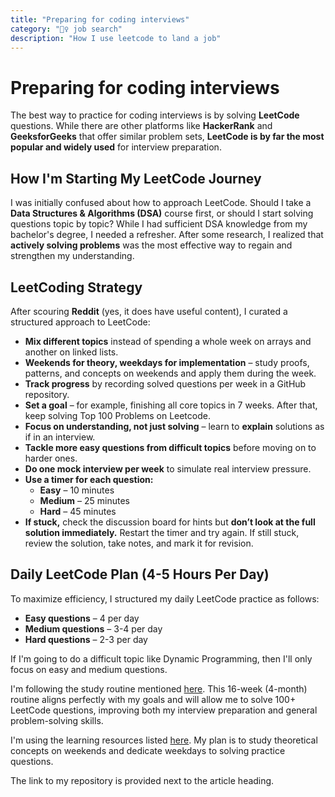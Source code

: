```yaml
---
title: "Preparing for coding interviews"
category: "🕵️‍♀️ job search"
description: "How I use leetcode to land a job"
---
```

# Preparing for coding interviews 

<!-- [![Github](../images/github.svg)](https://github.com/maahma/Python-Data-Structures-and-Algorithms "view code") -->

The best way to practice for coding interviews is by solving **LeetCode** questions. While there are other platforms like **HackerRank** and **GeeksforGeeks** that offer similar problem sets, **LeetCode is by far the most popular and widely used** for interview preparation.

## How I'm Starting My LeetCode Journey
I was initially confused about how to approach LeetCode. Should I take a **Data Structures & Algorithms (DSA)** course first, or should I start solving questions topic by topic? While I had sufficient DSA knowledge from my bachelor's degree, I needed a refresher. After some research, I realized that **actively solving problems** was the most effective way to regain and strengthen my understanding.

## LeetCoding Strategy
After scouring **Reddit** (yes, it does have useful content), I curated a structured approach to LeetCode:
- **Mix different topics** instead of spending a whole week on arrays and another on linked lists.
- **Weekends for theory, weekdays for implementation** – study proofs, patterns, and concepts on weekends and apply them during the week.
- **Track progress** by recording solved questions per week in a GitHub repository.
- **Set a goal** – for example, finishing all core topics in 7 weeks. After that, keep solving Top 100 Problems on Leetcode.
- **Focus on understanding, not just solving** – learn to **explain** solutions as if in an interview.
- **Tackle more easy questions from difficult topics** before moving on to harder ones.
- **Do one mock interview per week** to simulate real interview pressure.
- **Use a timer for each question:**
    - **Easy** – 10 minutes
    - **Medium** – 25 minutes
    - **Hard** – 45 minutes
- **If stuck,** check the discussion board for hints but **don’t look at the full solution immediately.** Restart the timer and try again. If still stuck, review the solution, take notes, and mark it for revision.

## Daily LeetCode Plan (4-5 Hours Per Day)
To maximize efficiency, I structured my daily LeetCode practice as follows:
- **Easy questions** – 4 per day
- **Medium questions** – 3-4 per day
- **Hard questions** – 2-3 per day

If I'm going to do a difficult topic like Dynamic Programming, then I'll only focus on easy and medium questions.

I'm following the study routine mentioned [here](https://github.com/ramirorichmand/RR10_MyStudyPlan?tab=readme-ov-file#background-). This 16-week (4-month) routine aligns perfectly with my goals and will allow me to solve 100+ LeetCode questions, improving both my interview preparation and general problem-solving skills.

I'm using the learning resources listed [here](https://github.com/jwasham/coding-interview-university/tree/main). My plan is to study theoretical concepts on weekends and dedicate weekdays to solving practice questions.

The link to my repository is provided next to the article heading.